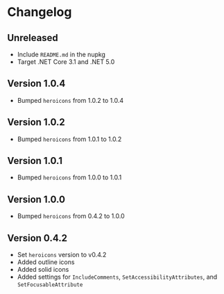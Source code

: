 # Changelog

## Unreleased

- Include `README.md` in the nupkg
- Target .NET Core 3.1 and .NET 5.0

## Version 1.0.4

- Bumped `heroicons` from 1.0.2 to 1.0.4

## Version 1.0.2

- Bumped `heroicons` from 1.0.1 to 1.0.2

## Version 1.0.1

- Bumped `heroicons` from 1.0.0 to 1.0.1

## Version 1.0.0

- Bumped `heroicons` from 0.4.2 to 1.0.0

## Version 0.4.2

- Set `heroicons` version to v0.4.2
- Added outline icons
- Added solid icons
- Added settings for `IncludeComments`, `SetAccessibilityAttributes`, and `SetFocusableAttribute`
